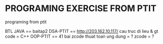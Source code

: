 # PROGRAMING EXERCISE FROM PTIT

 programing from ptit

BTL JAVA == baitap2
DSA-PTIT == http://203.162.10.117/ cau truc di lieu & gt code = C++
OOP-PTIT == 41 bai zcode
thuat toan ung dung = ?
zcode = ?
